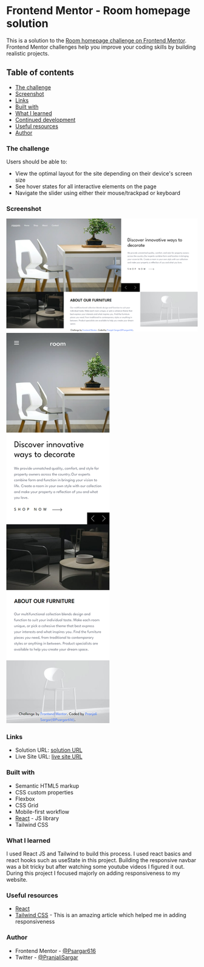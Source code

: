 # Frontend Mentor - Room homepage solution

This is a solution to the [Room homepage challenge on Frontend Mentor](https://www.frontendmentor.io/challenges/room-homepage-BtdBY_ENq). Frontend Mentor challenges help you improve your coding skills by building realistic projects.

## Table of contents

- [The challenge](#the-challenge)
- [Screenshot](#screenshot)
- [Links](#links)
- [Built with](#built-with)
- [What I learned](#what-i-learned)
- [Continued development](#continued-development)
- [Useful resources](#useful-resources)
- [Author](#author)

### The challenge

Users should be able to:

- View the optimal layout for the site depending on their device's screen size
- See hover states for all interactive elements on the page
- Navigate the slider using either their mouse/trackpad or keyboard

### Screenshot

![ss1](<screenshots and recordings/screencapture1.png>)
![ss2](<screenshots and recordings/screencapture2.png>)

### Links

- Solution URL: [ solution URL ](https://github.com/Psargar616/Frontend-Mentor---Room-homepage-solution)
- Live Site URL: [ live site URL ](https://frontendmentor-room-homepage-solution.netlify.app/)

### Built with

- Semantic HTML5 markup
- CSS custom properties
- Flexbox
- CSS Grid
- Mobile-first workflow
- [React](https://reactjs.org/) - JS library
- Tailwind CSS

### What I learned

I used React JS and Tailwind to build this process. I used react basics and react hooks such as useState in this project. Building the responsive navbar was a bit tricky but after watching some youtube videos I figured it out. During this project I focused majorly on adding responsiveness to my website.

### Useful resources

- [React](https://reactjs.org/)
- [Tailwind CSS](https://tailwindcss.com/docs/responsive-design) - This is an amazing article which helped me in adding responsiveness

### Author

- Frontend Mentor - [@Psargar616](https://www.frontendmentor.io/profile/Psargar616)
- Twitter - [@PranjaliSargar](https://twitter.com/PranjaliSargar)
